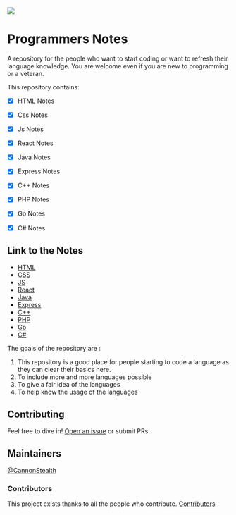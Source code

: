 <img src="https://socialify.git.ci/CannonStealth/Notes/image?forks=1&issues=1&owner=1&pattern=Circuit%20Board&pulls=1&stargazers=1&theme=Dark">

# Programmers Notes

A repository for the people who want to start coding or want to refresh their language knowledge.
You are welcome even if you are new to programming or a veteran.

This repository contains:
- [x] HTML Notes
- [x] Css Notes
- [x] Js Notes
- [x] React Notes
- [x] Java Notes
- [X] Express Notes
- [X] C++ Notes
- [X] PHP Notes
- [X] Go Notes
- [X] C# Notes


## Link to the Notes

- [HTML](https://github.com/CannonStealth/Notes/tree/main/Website/HTML)
- [CSS](https://github.com/CannonStealth/Notes/tree/main/Website/Css)
- [JS](https://github.com/CannonStealth/Notes/tree/main/JavaScript)
- [React](https://github.com/CannonStealth/Notes/tree/main/Website/React)
- [Java](https://github.com/CannonStealth/Notes/tree/main/Java)
- [Express](https://github.com/CannonStealth/Notes/tree/main/Website/Backend/Express)
- [C++](https://github.com/CannonStealth/Notes/tree/main/Systems/C++)
- [PHP](https://github.com/CannonStealth/Notes/tree/main/Website/PHP)
- [Go](https://github.com/LejhandGamingYT/Notes/tree/main/Systems/Go)
- [C#](https://github.com/LejhandGamingYT/Notes/tree/main/Systems/C#)

The goals of the repository are :
1. This repository is a good place for people starting to code a language as they can clear their basics here.
2. To include more and more languages possible
3. To give a fair idea of the languages
4. To help know the usage of the languages

## Contributing

Feel free to dive in! [Open an issue](https://github.com/CannonStealth/Notes/issues/new) or submit PRs.

## Maintainers

[@CannonStealth](https://github.com/CannonStealth)

### Contributors

This project exists thanks to all the people who contribute. 
[Contributors](https://api.github.com/repos/CannonStealth/Notes/contributors)
